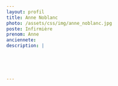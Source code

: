 ```yaml
---
layout: profil
title: Anne Noblanc
photo: /assets/css/img/anne_noblanc.jpg
poste: Infirmière
prenom: Anne
anciennete: 
description: |
 

  

  
---
```


